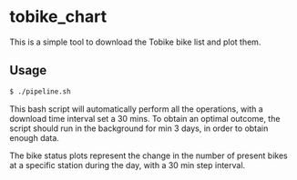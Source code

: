 # tobike_chart

This is a simple tool to download the Tobike bike list and plot them.

## Usage

```bash
$ ./pipeline.sh
```

This bash script will automatically perform all the operations, with a download time interval set a 30 mins.
To obtain an optimal outcome, the script should run in the background for min 3 days, in order to obtain enough data.

The bike status plots represent the change in the number of present bikes at a specific station during the day,
with a 30 min step interval.
